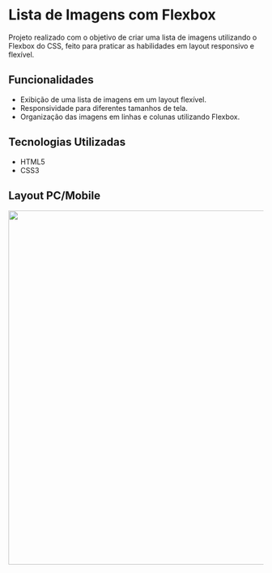# Lista de Imagens com Flexbox

Projeto realizado com o objetivo de criar uma lista de imagens utilizando o Flexbox do CSS, feito para praticar as habilidades em layout responsivo e flexível.

## Funcionalidades

- Exibição de uma lista de imagens em um layout flexível.
- Responsividade para diferentes tamanhos de tela.
- Organização das imagens em linhas e colunas utilizando Flexbox.

## Tecnologias Utilizadas

- HTML5
- CSS3

## Layout PC/Mobile
<p align="center">
<img src="./src/images/layout/layout_mobile_final.gif"  width="700"/>
</p>